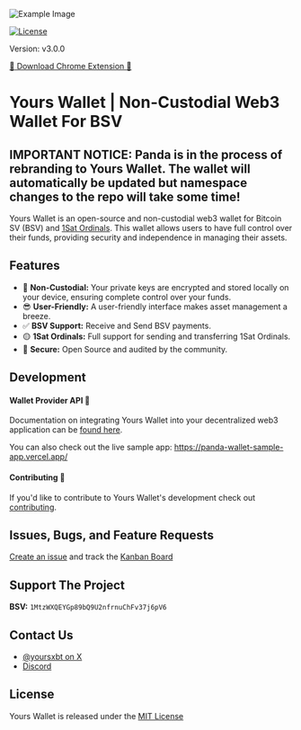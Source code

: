 ![Example Image](/public/banner.png)

[![License](https://img.shields.io/badge/License-MIT-blue.svg)](https://opensource.org/licenses/MIT)

Version: v3.0.0

<a href="https://chrome.google.com/webstore/detail/panda-wallet/mlbnicldlpdimbjdcncnklfempedeipj" target="_blank">🌱 Download Chrome Extension 🌱</a>

# Yours Wallet | Non-Custodial Web3 Wallet For BSV

## IMPORTANT NOTICE: Panda is in the process of rebranding to Yours Wallet. The wallet will automatically be updated but namespace changes to the repo will take some time!

Yours Wallet is an open-source and non-custodial web3 wallet for Bitcoin SV (BSV) and [1Sat Ordinals](https://docs.1satordinals.com/). This wallet allows users to have full control over their funds, providing security and independence in managing their assets.

## Features

- 🔑 **Non-Custodial:** Your private keys are encrypted and stored locally on your device, ensuring complete control over your funds.
- 😎 **User-Friendly:** A user-friendly interface makes asset management a breeze.
- ✅ **BSV Support:** Receive and Send BSV payments.
- 🟡 **1Sat Ordinals:** Full support for sending and transferring 1Sat Ordinals.
- 🔐 **Secure:** Open Source and audited by the community.

## Development

#### Wallet Provider API 🚀

Documentation on integrating Yours Wallet into your decentralized web3 application can be [found here](https://panda-wallet.gitbook.io/provider-api/).

You can also check out the live sample app: https://panda-wallet-sample-app.vercel.app/

#### Contributing 🙌

If you'd like to contribute to Yours Wallet's development check out [contributing](CONTRIBUTING.md).

## Issues, Bugs, and Feature Requests

[Create an issue](https://github.com/yours-org/yours-wallet/issues) and track the [Kanban Board](https://github.com/orgs/Panda-Wallet/projects/1)

## Support The Project

**BSV:** `1MtzWXQEYGp89bQ9U2nfrnuChFv37j6pV6`

## Contact Us

* [@yoursxbt on X](https://twitter.com/yoursxbt)
* [Discord](https://discord.gg/qHs6hTkmsf)

## License

Yours Wallet is released under the [MIT License](https://opensource.org/licenses/MIT)
